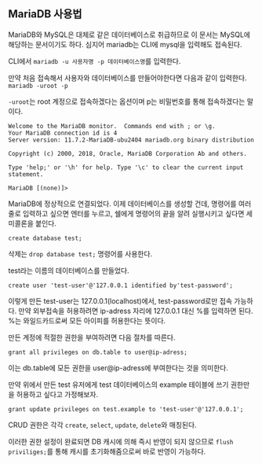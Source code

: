## MariaDB 사용법
MariaDB와 MySQL은 대체로 같은 데이터베이스로 취급하므로 이 문서는 MySQL에 해당하는 문서이기도 하다. 심지어 mariadb는 CLI에 mysql을 입력해도 접속된다.

CLI에서 `mariadb -u 사용자명 -p 데이터베이스명`를 입력한다.

만약 처음 접속해서 사용자와 데이터베이스를 만들어야한다면 다음과 같이 입력한다.
`mariadb -uroot -p`

`-uroot`는 root 계정으로 접속하겠다는 옵션이며 p는 비밀번호를 통해 접속하겠다는 말이다.

```shell
Welcome to the MariaDB monitor.  Commands end with ; or \g.
Your MariaDB connection id is 4
Server version: 11.7.2-MariaDB-ubu2404 mariadb.org binary distribution

Copyright (c) 2000, 2018, Oracle, MariaDB Corporation Ab and others.

Type 'help;' or '\h' for help. Type '\c' to clear the current input statement.

MariaDB [(none)]> 
```

MariaDB에 정상적으로 연결되었다. 이제 데이터베이스를 생성할 건데, 명령어를 여러줄로 입력하고 싶으면 엔터를 누르고, 쉘에게 명령어의 끝을 알려 실행시키고 싶다면 세미콜론을 붙인다.

`create database test;`

삭제는 `drop database test;` 명령어를 사용한다.

test라는 이름의 데이터베이스를 만들었다.

`create user 'test-user'@'127.0.0.1 identified by'test-password';`

이렇게 만든 test-user는 127.0.0.1(localhost)에서, test-password로만 접속 가능하다. 만약 외부접속을 허용하려면 ip-adress 자리에 127.0.0.1 대신 %를 입력하면 된다. %는 와일드카드로써 모든 아이피를 허용한다는 뜻이다.

만든 계정에 적절한 권한을 부여하려면 다음 절차를 따른다.

`grant all privileges on db.table to user@ip-adress;`

이는 db.table에 모든 권한을 user@ip-adress에 부여한다는 것을 의미한다.

만약 위에서 만든 test 유저에게 test 데이터베이스의 example 테이블에 쓰기 권한만을 허용하고 싶다고 가정해보자.

`grant update privileges on test.example to 'test-user'@'127.0.0.1';`

CRUD 권한은 각각 `create`, `select`, `update`, `delete`와 매칭된다.

이러한 권한 설정이 완료되면 DB 캐시에 의해 즉시 반영이 되지 않으므로 `flush priviliges;`를 통해 캐시를 초기화해줌으로써 바로 반영이 가능하다.

